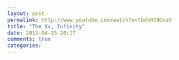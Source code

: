 ```yaml
---
layout: post
permalink: http://www.youtube.com/watch?v=tbdvHJ9DvaY
title: "The Xx, Infinity"
date: 2013-04-15 20:17
comments: true
categories: 
---
```

